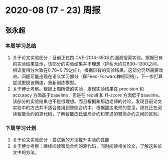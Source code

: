 # 2020-08 (17 - 23) 周报

## 张永超

### 本周学习总结

1. 关于论文实验部分：目前正在跑 CVE-2014-3508 的漏洞搜索实验。根据已有的实验结果显示，该部分的实验结果并不理想（排名大约在800~1200之间，相识度得分大致在0.78~0.79之间）。根据已有的实验结果，这部分仍然需要改进。问题可能出现在语义学习部分（即Feed-Forward神经网络），下一步打算尝试更换该网络，重新训练模型。
2. 关于博士考察。根据上周所做的实验，发现实验结果在 precision 和 accuracy 方面高于baseline，但是在 recall 和 f1-score 方面低于baseline。该部分的实验结果也不是很理想。而且根据和那边老师的讨论，发现目前论文实验中的方法并不适合套用到智能合约中。根据那边老师的意见，现在正在阅读智能合约的源代码，了解智能庞氏骗局合约和普通的智能合约之间的区别。

### 下周学习计划

1. 关于论文实验部分：尝试新的方法提升实验的性能
2. 关于博士考察：继续阅读智能合约的源代码，同时阅读相关论文，了解这些论文中的方法。

